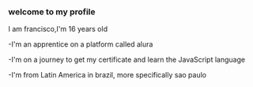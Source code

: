 ### welcome to my profile

 I am francisco,I'm 16 years old

-I'm an apprentice on a platform called alura

-I'm on a journey to get my certificate and learn the JavaScript language

-I'm from Latin America in brazil, more specifically sao paulo
